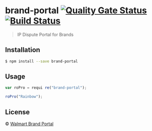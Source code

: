 # brand-portal   [![Quality Gate Status](https://sonar.wal-mart.com/api/project_badges/measure?branch=dev%2FsonarIntegration&project=brand-portal&metric=alert_status)](https://sonar.wal-mart.com/dashboard?id=brand-portal&branch=dev%2FsonarIntegration)      [![Build Status](https://ci.electrode.walmart.com/buildStatus/icon?job=0-github-org-RET-Marketplace%2Fropro-brandportal)](https://ci.electrode.walmart.com/job/0-github-org-RET-Marketplace/job/ropro-brandportal/)

> IP Dispute Portal for Brands

## Installation

```sh
$ npm install --save brand-portal
```
## Usage


```js
var roPro = requi re("brand-portal");

roPro("Rainbow");
```
## License



 © [Walmart Brand Portal]()




[npm-image]: https://badge.fury.io/js/RoPro.svg
[npm-url]: https://npmjs.org/package/RoPro
[travis-image]: https://travis-ci.org//RoPro.svg?branch=master
[travis-url]: https://travis-ci.org//RoPro
[daviddm-image]: https://david-dm.org//RoPro.svg?theme=shields.io
[daviddm-url]: https://david-dm.org//RoPro
